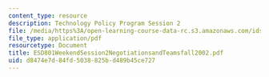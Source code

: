 ```yaml
---
content_type: resource
description: Technology Policy Program Session 2
file: /media/https%3A/open-learning-course-data-rc.s3.amazonaws.com/ids-910-leadership-development-fall-2002/d8474e7d84fd5038825bd489b45ce727_ESD801WeekendSession2NegotiationsandTeamsfall2002.pdf
file_type: application/pdf
resourcetype: Document
title: ESD801WeekendSession2NegotiationsandTeamsfall2002.pdf
uid: d8474e7d-84fd-5038-825b-d489b45ce727
---
```

